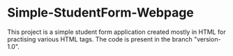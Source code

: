 # Simple-StudentForm-Webpage
This project is a simple student form application created mostly in HTML for practising various HTML tags.
The code is present in the branch "version-1.0".
